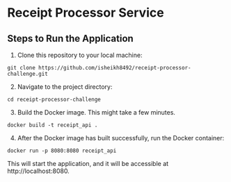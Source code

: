 # Receipt Processor Service

## Steps to Run the Application

1. Clone this repository to your local machine:

```
git clone https://github.com/isheikh8492/receipt-processor-challenge.git
```
2. Navigate to the project directory:

```
cd receipt-processor-challenge
```
3. Build the Docker image. This might take a few minutes.

```
docker build -t receipt_api .
```

4. After the Docker image has built successfully, run the Docker container:

```
docker run -p 8080:8080 receipt_api
```


This will start the application, and it will be accessible at http://localhost:8080.
